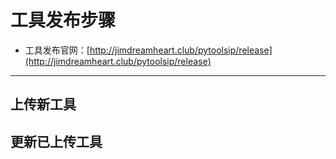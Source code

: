 # 工具发布步骤
  * 工具发布官网：[http://jimdreamheart.club/pytoolsip/release](http://jimdreamheart.club/pytoolsip/release)

----

## 上传新工具


## 更新已上传工具